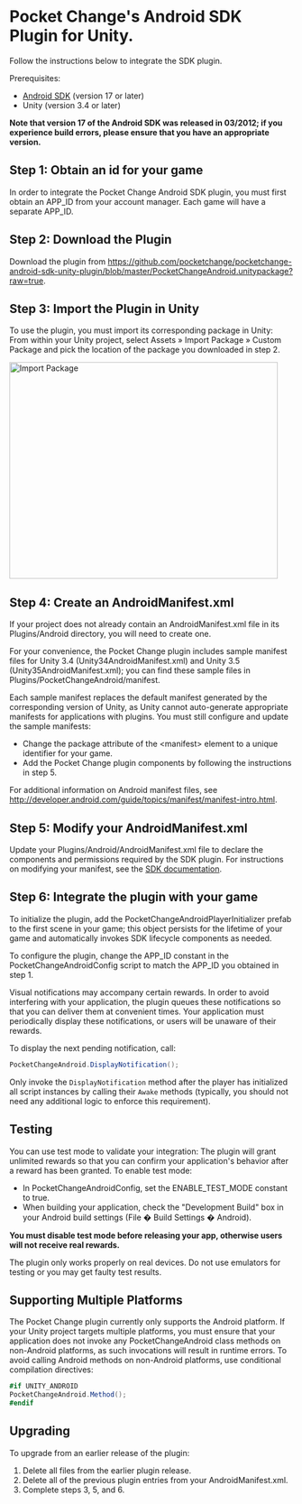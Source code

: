 # Pocket Change's Android SDK Plugin for Unity.

Follow the instructions below to integrate the SDK plugin.

Prerequisites:

- <a href="http://www.eclipse.org/downloads/">Android SDK</a> (version 17 or later)
- Unity (version 3.4 or later)

**Note that version 17 of the Android SDK was released in 03/2012; if you experience build errors, please ensure that you have an appropriate version.**

## Step 1: Obtain an id for your game

In order to integrate the Pocket Change Android SDK plugin, you must first obtain an APP\_ID from your account manager. Each game will have a separate APP\_ID.

## Step 2: Download the Plugin

Download the plugin from <https://github.com/pocketchange/pocketchange-android-sdk-unity-plugin/blob/master/PocketChangeAndroid.unitypackage?raw=true>.

## Step 3: Import the Plugin in Unity

To use the plugin, you must import its corresponding package in Unity: From within your Unity project, select Assets » Import Package » Custom Package and pick the location of the package you downloaded in step 2.

<img src="https://dl.dropbox.com/u/68268326/unity-plugin-doc-images/import_package.png" alt="Import Package" width="476" height="384" />

## Step 4: Create an AndroidManifest.xml

If your project does not already contain an AndroidManifest.xml file in its Plugins/Android directory, you will need to create one.

For your convenience, the Pocket Change plugin includes sample manifest files for Unity 3.4 (Unity34AndroidManifest.xml) and Unity 3.5 (Unity35AndroidManifest.xml); you can find these sample files in Plugins/PocketChangeAndroid/manifest.

Each sample manifest replaces the default manifest generated by the corresponding version of Unity, as Unity cannot auto-generate appropriate manifests for applications with plugins. You must still configure and update the sample manifests:

* Change the package attribute of the &lt;manifest&gt; element to a unique identifier for your game.
* Add the Pocket Change plugin components by following the instructions in step 5.

For additional information on Android manifest files, see <http://developer.android.com/guide/topics/manifest/manifest-intro.html>.

## Step 5: Modify your AndroidManifest.xml

Update your Plugins/Android/AndroidManifest.xml file to declare the components and permissions required by the SDK plugin. For instructions on modifying your manifest, see the <a href="https://github.com/pocketchange/pocketchange-android-sdk/blob/master/README-AndroidManifest.md" target="_blank">SDK documentation</a>.

## Step 6: Integrate the plugin with your game

To initialize the plugin, add the PocketChangeAndroidPlayerInitializer prefab to the first scene in your game; this object persists for the lifetime of your game and automatically invokes SDK lifecycle components as needed.

To configure the plugin, change the APP\_ID constant in the PocketChangeAndroidConfig script to match the APP\_ID you obtained in step 1.

Visual notifications may accompany certain rewards. In order to avoid interfering with your application, the plugin queues these notifications so that you can deliver them at convenient times. Your application must periodically display these notifications, or users will be unaware of their rewards.

To display the next pending notification, call:
```C#
PocketChangeAndroid.DisplayNotification();
```

Only invoke the `DisplayNotification` method after the player has initialized all script instances by calling their `Awake` methods (typically, you should not need any additional logic to enforce this requirement).


## <a name="testing"></a>Testing

You can use test mode to validate your integration: The plugin will grant unlimited rewards so that you can confirm your application's behavior after a reward has been granted. To enable test mode:

* In PocketChangeAndroidConfig, set the ENABLE\_TEST\_MODE constant to true.
* When building your application, check the "Development Build" box in your Android build settings (File � Build Settings � Android).

**You must disable test mode before releasing your app, otherwise users will not receive real rewards.**

The plugin only works properly on real devices. Do not use emulators for testing or you may get faulty test results.

## <a name="multi-platform-support"></a>Supporting Multiple Platforms

The Pocket Change plugin currently only supports the Android platform. If your Unity project targets multiple platforms, you must ensure that your application does not invoke any PocketChangeAndroid class methods on non-Android platforms, as such invocations will result in runtime errors. To avoid calling Android methods on non-Android platforms, use conditional compilation directives:

```C#
#if UNITY_ANDROID
PocketChangeAndroid.Method();
#endif
```

## <a name="upgrading"></a>Upgrading

To upgrade from an earlier release of the plugin:

1. Delete all files from the earlier plugin release.
2. Delete all of the previous plugin entries from your AndroidManifest.xml.
3. Complete steps 3, 5, and 6.

